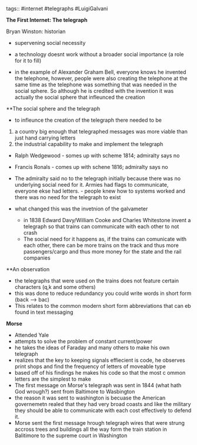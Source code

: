 tags:: #internet #telegraphs #LuigiGalvani 

**The First Internet: The telegraph**

Bryan Winston: historian 
- supervening social necessity
- a technology doesnt work without a broader social importance (a role for it to fill)

- in the example of Alexander Graham Bell, everyone knows he invented the telephone, however, people were also creating the telephone at the same time as the telephone was something that was needed in the social sphere. So although he is credited with the invention it was actually the social sphere that infleunced the creation

**The social sphere and the telegraph
- to infleunce the creation of the telegraph there needed to be 
1. a country big enough that telegraphed messages was more viable than just hand carrying letters
2. the industrial capability to make and implement the telegraph

- Ralph Wedgewood - somes up with scheme 1814; admiralty says no
- Francis Ronals - comes up with schene 1816; admiralty says no

- The admiralty said no to the telegraph initially because there was no  underlying social need for it. Armies had flags to communicate, everyone ekse had letters.
		- people knew how to systems worked and there was no need for the telegraph to exist

- what changed this was the invetnion of the galvameter 
	- in 1838 Edward Davy/William Cooke and Charles Whitestone invent a telegraph so that trains can communicate with each other to not crash
	- The social need for it happens as, if the trains can comunicate with each other,  there can be more trains on the track and thus more passengers/cargo and thus more money for the state and the rail companies

**An observation
- the telegraphs that were used on the trains does not feature certain characters (q,k and some others)
- this was done to reduce redundancy you could write words in short form (back --> bac) 
- This relates to the common modern short form abbreviations that can eb found in text messaging

**Morse**
- Attended Yale
- attempts to solve the problem of constant current/power 
- he takes the ideas of Faraday and many others to make his own telegraph
- realizes that the key to keeping signals effiecient is code, he observes print shops and find the frequency of letters of moveable type
- based off of his findings he makes his code so that the most c ommon letters are the simplest to make 
- The first message on Morse's telegraph was sent in 1844 (what hath God wrough?) sent from Baltimore to Wasbington 
- the reason it was sent to washington is becuase the American governemetn realed that they had very broad coasts and like the military they should be able to communicate with each cost effectively to defend it.
- Morse sent the first message hrough telegraph wires that were strung accross trees and buildings all the way form the train station in Balitimore to the supreme court in Washington

